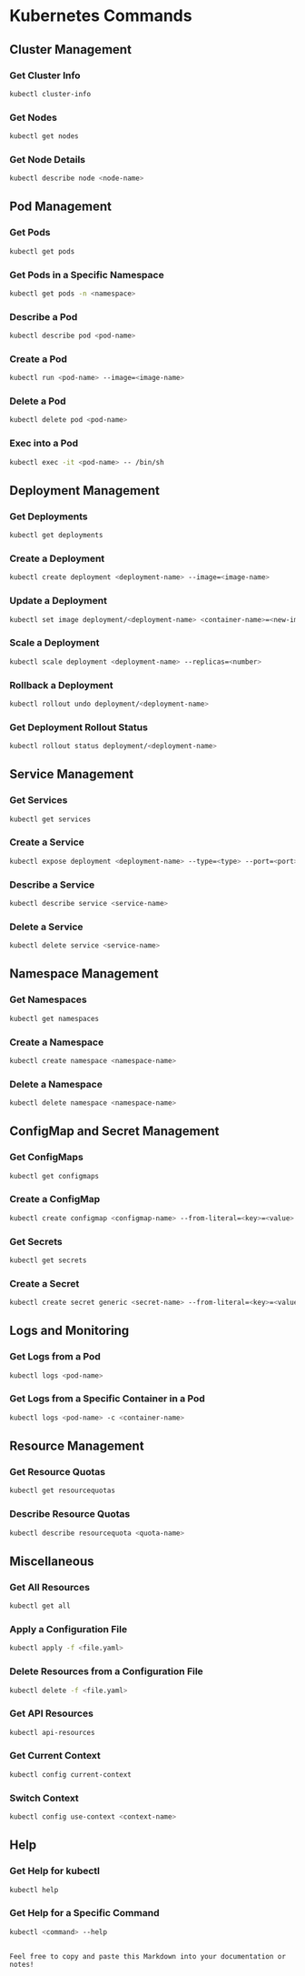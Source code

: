 # Kubernetes Commands

## Cluster Management

### Get Cluster Info
```bash
kubectl cluster-info
```

### Get Nodes
```bash
kubectl get nodes
```

### Get Node Details
```bash
kubectl describe node <node-name>
```

## Pod Management

### Get Pods
```bash
kubectl get pods
```

### Get Pods in a Specific Namespace
```bash
kubectl get pods -n <namespace>
```

### Describe a Pod
```bash
kubectl describe pod <pod-name>
```

### Create a Pod
```bash
kubectl run <pod-name> --image=<image-name>
```

### Delete a Pod
```bash
kubectl delete pod <pod-name>
```

### Exec into a Pod
```bash
kubectl exec -it <pod-name> -- /bin/sh
```

## Deployment Management

### Get Deployments
```bash
kubectl get deployments
```

### Create a Deployment
```bash
kubectl create deployment <deployment-name> --image=<image-name>
```

### Update a Deployment
```bash
kubectl set image deployment/<deployment-name> <container-name>=<new-image>
```

### Scale a Deployment
```bash
kubectl scale deployment <deployment-name> --replicas=<number>
```

### Rollback a Deployment
```bash
kubectl rollout undo deployment/<deployment-name>
```

### Get Deployment Rollout Status
```bash
kubectl rollout status deployment/<deployment-name>
```

## Service Management

### Get Services
```bash
kubectl get services
```

### Create a Service
```bash
kubectl expose deployment <deployment-name> --type=<type> --port=<port>
```

### Describe a Service
```bash
kubectl describe service <service-name>
```

### Delete a Service
```bash
kubectl delete service <service-name>
```

## Namespace Management

### Get Namespaces
```bash
kubectl get namespaces
```

### Create a Namespace
```bash
kubectl create namespace <namespace-name>
```

### Delete a Namespace
```bash
kubectl delete namespace <namespace-name>
```

## ConfigMap and Secret Management

### Get ConfigMaps
```bash
kubectl get configmaps
```

### Create a ConfigMap
```bash
kubectl create configmap <configmap-name> --from-literal=<key>=<value>
```

### Get Secrets
```bash
kubectl get secrets
```

### Create a Secret
```bash
kubectl create secret generic <secret-name> --from-literal=<key>=<value>
```

## Logs and Monitoring

### Get Logs from a Pod
```bash
kubectl logs <pod-name>
```

### Get Logs from a Specific Container in a Pod
```bash
kubectl logs <pod-name> -c <container-name>
```

## Resource Management

### Get Resource Quotas
```bash
kubectl get resourcequotas
```

### Describe Resource Quotas
```bash
kubectl describe resourcequota <quota-name>
```

## Miscellaneous

### Get All Resources
```bash
kubectl get all
```

### Apply a Configuration File
```bash
kubectl apply -f <file.yaml>
```

### Delete Resources from a Configuration File
```bash
kubectl delete -f <file.yaml>
```

### Get API Resources
```bash
kubectl api-resources
```

### Get Current Context
```bash
kubectl config current-context
```

### Switch Context
```bash
kubectl config use-context <context-name>
```

## Help

### Get Help for kubectl
```bash
kubectl help
```

### Get Help for a Specific Command
```bash
kubectl <command> --help
```
```

Feel free to copy and paste this Markdown into your documentation or notes!

